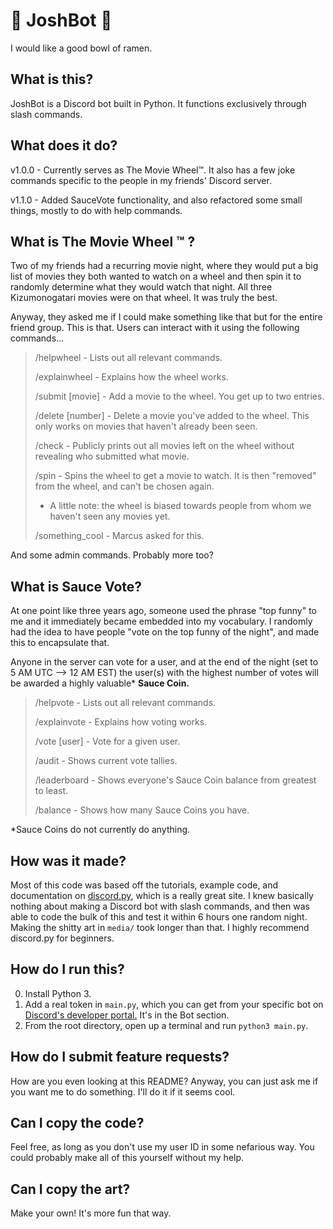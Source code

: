 # 🍜 JoshBot 🍜

I would like a good bowl of ramen.

## What is this?

JoshBot is a Discord bot built in Python. It functions exclusively through slash commands.

## What does it do?

v1.0.0 - Currently serves as The Movie Wheel™️. It also has a few joke commands specific to the people in my friends' Discord server.

v1.1.0 - Added SauceVote functionality, and also refactored some small things, mostly to do with help commands. 

## What is The Movie Wheel ™️ ?

Two of my friends had a recurring movie night, where they would put a big list of movies they both wanted to watch on a wheel and then spin it to randomly determine what they would watch that night. All three Kizumonogatari movies were on that wheel. It was truly the best.

Anyway, they asked me if I could make something like that but for the entire friend group. This is that. Users can interact with it using the following commands...

> /helpwheel - Lists out all relevant commands.
>
> /explainwheel - Explains how the wheel works.
>
> /submit [movie] - Add a movie to the wheel. You get up to two entries.
>
> /delete [number] - Delete a movie you've added to the wheel. This only works on movies that haven't already been seen.
>
> /check - Publicly prints out all movies left on the wheel without revealing who submitted what movie.
>
> /spin - Spins the wheel to get a movie to watch. It is then "removed" from the wheel, and can't be chosen again.
> 
> * A little note: the wheel is biased towards people from whom we haven't seen any movies yet.
>
> /something_cool - Marcus asked for this.

And some admin commands. Probably more too?

## What is Sauce Vote?

At one point like three years ago, someone used the phrase "top funny" to me and it immediately became embedded into my vocabulary. I randomly had the idea to have people "vote on the top funny of the night", and made this to encapsulate that.

Anyone in the server can vote for a user, and at the end of the night (set to 5 AM UTC --> 12 AM EST) the user(s) with the highest number of votes will be awarded a highly valuable* **Sauce Coin.**

> /helpvote - Lists out all relevant commands.
>
> /explainvote - Explains how voting works.
>
> /vote [user] - Vote for a given user.
>
> /audit - Shows current vote tallies.
>
> /leaderboard - Shows everyone's Sauce Coin balance from greatest to least.
>
> /balance - Shows how many Sauce Coins you have. 

*Sauce Coins do not currently do anything.  

## How was it made?
Most of this code was based off the tutorials, example code, and documentation on [discord.py](https://discordpy.readthedocs.io/en/stable/), which is a really great site. I knew basically nothing about making a Discord bot with slash commands, and then was able to code the bulk of this and test it within 6 hours one random night. Making the shitty art in `media/` took longer than that. I highly recommend discord.py for beginners.

## How do I run this?

0. Install Python 3.
1. Add a real token in `main.py`, which you can get from your specific bot on [Discord's developer portal.](https://discord.com/developers/applications) It's in the Bot section.
2. From the root directory, open up a terminal and run `python3 main.py`.

## How do I submit feature requests?

How are you even looking at this README? Anyway, you can just ask me if you want me to do something. I'll do it if it seems cool. 

## Can I copy the code?

Feel free, as long as you don't use my user ID in some nefarious way. You could probably make all of this yourself without my help.

## Can I copy the art?

Make your own! It's more fun that way.